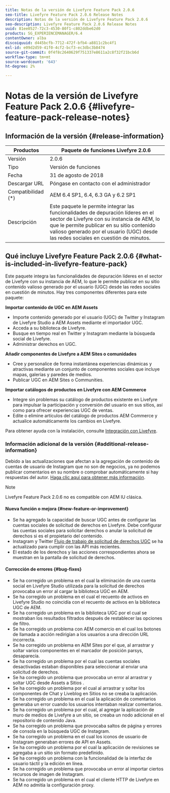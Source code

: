 ```yaml
---
title: Notas de la versión de Livefyre Feature Pack 2.0.6
seo-title: Livefyre Feature Pack 2.0.6 Release Notes
description: Notas de la versión de Livefyre Feature Pack 2.0.6
seo-description: Livefyre Feature Pack 2.0.6 Release Notes
uuid: 81ee0527-72c3-4530-80f1-c802ddbe62d0
products: SG_EXPERIENCEMANAGER/6.4
contentOwner: alba
discoiquuid: d445bcfb-7712-472f-bfb4-a8811c2bc4f1
exl-id: e09d2d59-41f0-4cf2-bcf3-ec3dbc3b8474
source-git-commit: 0f4f8c2640629f751337e8611a2c8f32f21bcb6d
workflow-type: tm+mt
source-wordcount: '643'
ht-degree: 2%

---
```


# Notas de la versión de Livefyre Feature Pack 2.0.6 {#livefyre-feature-pack-release-notes}

## Información de la versión {#release-information}

| Productos | Paquete de funciones Livefyre 2.0.6 |
|--- |--- |
| Versión | 2.0.6 |
| Tipo | Versión de funciones |
| Fecha | 31 de agosto de 2018 |
| Descargar URL | Póngase en contacto con el administrador |
| Compatibilidad (*) | AEM 6.4 SP1, 6.4, 6.3 GA y 6.2 SP1 |
| Descripción | Este paquete le permite integrar las funcionalidades de depuración líderes en el sector de Livefyre con su instancia de AEM, lo que le permite publicar en su sitio contenido valioso generado por el usuario (UGC) desde las redes sociales en cuestión de minutos. |

## Qué incluye Livefyre Feature Pack 2.0.6 {#what-is-included-in-livefyre-feature-pack}

Este paquete integra las funcionalidades de depuración líderes en el sector de Livefyre con su instancia de AEM, lo que le permite publicar en su sitio contenido valioso generado por el usuario (UGC) desde las redes sociales en cuestión de minutos. Hay tres componentes diferentes para este paquete:

**Importar contenido de UGC en AEM Assets**

* Importe contenido generado por el usuario (UGC) de Twitter y Instagram de Livefyre Studio a AEM Assets mediante el importador UGC.
* Acceda a su biblioteca de Livefyre.
* Busque en tiempo real en Twitter y Instagram mediante la búsqueda social de Livefyre.
* Administrar derechos en UGC.

**Añadir componentes de Livefyre a AEM Sites o comunidades**

* Cree y personalice de forma instantánea experiencias dinámicas y atractivas mediante un conjunto de componentes sociales que incluye mapas, galerías y paredes de medios.
* Publicar UGC en AEM Sites o Communities.

**Importar catálogos de productos en Livefyre con AEM Commerce**

* Integre sin problemas su catálogo de productos existente en Livefyre para impulsar la participación y conversión del usuario en sus sitios, así como para ofrecer experiencias UGC de ventas.
* Edite o elimine artículos del catálogo de productos AEM Commerce y actualice automáticamente los cambios en Livefyre.

Para obtener ayuda con la instalación, consulte [Integración con Livefyre](https://experienceleague.adobe.com/docs/experience-manager-64/administering/integration/livefyre.html).

### Información adicional de la versión {#additional-release-information}

Debido a las actualizaciones que afectan a la agregación de contenido de cuentas de usuario de Instagram que no son de negocios, ya no podemos publicar comentarios en su nombre o comprobar automáticamente si hay respuestas del autor. [Haga clic aquí para obtener más información](https://developers.facebook.com/blog/post/2018/04/04/facebook-api-platform-product-changes/).

>[!NOTE]
>
>Livefyre Feature Pack 2.0.6 no es compatible con AEM IU clásica.

#### Nueva función o mejora {#new-feature-or-improvement}

* Se ha agregado la capacidad de buscar UGC antes de configurar las cuentas sociales de solicitud de derechos en Livefyre. Debe configurar las cuentas sociales para solicitar derechos o anular la solicitud de derechos si es el propietario del contenido.
* Instagram y Twitter [Flujo de trabajo de solicitud de derechos UGC](https://experienceleague.adobe.com/docs/experience-manager-64/administering/integration/livefyre.html) se ha actualizado para cumplir con las API más recientes.
* El estado de los derechos y las acciones correspondientes ahora se muestran en la pantalla de solicitud de derechos.

#### Corrección de errores {#bug-fixes}

* Se ha corregido un problema en el cual la eliminación de una cuenta social en Livefyre Studio utilizada para la solicitud de derechos provocaba un error al cargar la biblioteca UGC en AEM.
* Se ha corregido un problema en el cual el recuento de activos en Livefyre Studio no coincidía con el recuento de activos en la biblioteca UGC de AEM.
* Se ha corregido un problema en la biblioteca UGC por el cual se mostraban los resultados filtrados después de restablecer las opciones de filtro.
* Se ha corregido un problema con AEM comercio en el cual los botones de llamada a acción redirigían a los usuarios a una dirección URL incorrecta.
* Se ha corregido un problema en AEM Sites por el que, al arrastrar y soltar varios componentes en el marcador de posición parsys, desaparecía.
* Se ha corregido un problema por el cual las cuentas sociales desactivadas estaban disponibles para seleccionar al enviar una solicitud de derechos.
* Se ha corregido un problema que provocaba un error al arrastrar y soltar UGC desde Assets a Sitios .
* Se ha corregido un problema por el cual al arrastrar y soltar los componentes de Chat y Liveblog en Sitios no se creaba la aplicación.
* Se ha corregido un problema en el cual la aplicación de comentarios generaba un error cuando los usuarios intentaban realizar comentarios.
* Se ha corregido un problema por el cual, al agregar la aplicación de muro de medios de Livefyre a un sitio, se creaba un nodo adicional en el repositorio de contenido Java.
* Se ha corregido un problema que provocaba saltos de página y errores de consola en la búsqueda UGC de Instagram.
* Se ha corregido un problema en el cual los iconos de usuario de Instagram generaban errores de API en Assets.
* Se ha corregido un problema por el cual la aplicación de revisiones se agregaba a un sitio sin formato predefinido.
* Se ha corregido un problema con la funcionalidad de la interfaz de usuario táctil y la edición en línea.
* Se ha corregido un problema que provocaba un error al importar ciertos recursos de imagen de Instagram.
* Se ha corregido un problema en el cual el cliente HTTP de Livefyre en AEM no admitía la configuración proxy.
